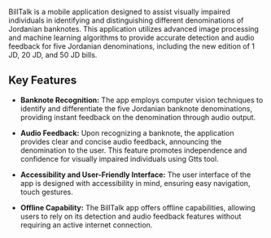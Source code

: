 BillTalk is a mobile application designed to assist visually impaired individuals in identifying and distinguishing different denominations of Jordanian banknotes. This application utilizes advanced image processing and machine learning algorithms to provide accurate detection and audio feedback for five Jordanian denominations, including the new edition of 1 JD, 20 JD, and 50 JD bills.

## Key Features

- **Banknote Recognition:** The app employs computer vision techniques to identify and differentiate the five Jordanian banknote denominations, providing instant feedback on the denomination through audio output.

- **Audio Feedback:** Upon recognizing a banknote, the application provides clear and concise audio feedback, announcing the denomination to the user. This feature promotes independence and confidence for visually impaired individuals using Gtts tool.

- **Accessibility and User-Friendly Interface:** The user interface of the app is designed with accessibility in mind, ensuring easy navigation, touch gestures.

- **Offline Capability:** The BillTalk app offers offline capabilities, allowing users to rely on its detection and audio feedback features without requiring an active internet connection.
